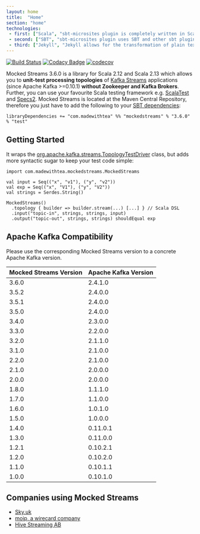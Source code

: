```yaml
---
layout: home
title:  "Home"
section: "home"
technologies:
 - first: ["Scala", "sbt-microsites plugin is completely written in Scala"]
 - second: ["SBT", "sbt-microsites plugin uses SBT and other sbt plugins to generate microsites easily"]
 - third: ["Jekyll", "Jekyll allows for the transformation of plain text into static websites and blogs."]
---
```


[![Build Status](https://travis-ci.org/jpzk/mockedstreams.svg?branch=master)](https://travis-ci.org/jpzk/mockedstreams)   [![Codacy Badge](https://api.codacy.com/project/badge/Grade/8abac3d072e54fa3a13dc3da04754c7b)](https://www.codacy.com/app/jpzk/mockedstreams?utm_source=github.com&amp;utm_medium=referral&amp;utm_content=jpzk/mockedstreams&amp;utm_campaign=Badge_Grade)
[![codecov](https://codecov.io/gh/jpzk/mockedstreams/branch/master/graph/badge.svg)](https://codecov.io/gh/jpzk/mockedstreams) 

Mocked Streams 3.6.0 is a library for Scala 2.12 and Scala 2.13 which allows you to **unit-test processing topologies** of [Kafka Streams](https://kafka.apache.org/documentation#streams) applications (since Apache Kafka >=0.10.1) **without Zookeeper and Kafka Brokers**. Further, you can use your favourite Scala testing framework e.g. [ScalaTest](http://www.scalatest.org/) and [Specs2](https://etorreborre.github.io/specs2/). Mocked Streams is located at the Maven Central Repository, therefore you just have to add the following to your [SBT dependencies](http://www.scala-sbt.org/0.13/docs/Library-Dependencies.html):

    libraryDependencies += "com.madewithtea" %% "mockedstreams" % "3.6.0" % "test"

## Getting Started

It wraps the [org.apache.kafka.streams.TopologyTestDriver](https://github.com/apache/kafka/blob/trunk/streams/test-utils/src/main/java/org/apache/kafka/streams/TopologyTestDriver.java) class, but adds more syntactic sugar to keep your test code simple:

    import com.madewithtea.mockedstreams.MockedStreams

    val input = Seq(("x", "v1"), ("y", "v2"))
    val exp = Seq(("x", "V1"), ("y", "V2"))
    val strings = Serdes.String()

    MockedStreams()
      .topology { builder => builder.stream(...) [...] } // Scala DSL
      .input("topic-in", strings, strings, input)
      .output("topic-out", strings, strings) shouldEqual exp

## Apache Kafka Compatibility

Please use the corresponding Mocked Streams version to a concrete Apache Kafka version.

| Mocked Streams Version        | Apache Kafka Version           |
|------------- |-------------|
| 3.6.0      | 2.4.1.0 |
| 3.5.2      | 2.4.0.0 |
| 3.5.1      | 2.4.0.0 |
| 3.5.0      | 2.4.0.0 |
| 3.4.0      | 2.3.0.0 |
| 3.3.0      | 2.2.0.0 |
| 3.2.0      | 2.1.1.0 | 
| 3.1.0      | 2.1.0.0 | 
| 2.2.0      | 2.1.0.0 | 
| 2.1.0      | 2.0.0.0 | 
| 2.0.0      | 2.0.0.0 |
| 1.8.0      | 1.1.1.0 |
| 1.7.0      | 1.1.0.0 |
| 1.6.0      | 1.0.1.0 |
| 1.5.0      | 1.0.0.0 |
| 1.4.0      | 0.11.0.1 | 
| 1.3.0      | 0.11.0.0 | 
| 1.2.1      | 0.10.2.1 | 
| 1.2.0      | 0.10.2.0 | 
| 1.1.0      | 0.10.1.1 | 
| 1.0.0      | 0.10.1.0      |    


## Companies using Mocked Streams 

* [Sky.uk](https://www.sky.com/)
* [moip, a wirecard company](https://moip.com.br/en/)
* [Hive Streaming AB](https://www.hivestreaming.com/)
